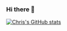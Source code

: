### Hi there 👋

<!--
**cmargonis/cmargonis** is a ✨ _special_ ✨ repository because its `README.md` (this file) appears on your GitHub profile.

Here are some ideas to get you started:

- 🔭 I’m currently working on ...
- 🌱 I’m currently learning ...
- 👯 I’m looking to collaborate on ...
- 🤔 I’m looking for help with ...
- 💬 Ask me about ...
- 📫 How to reach me: ...
- 😄 Pronouns: ...
- ⚡ Fun fact: ...
-->

[![Chris's GitHub stats](https://github-readme-stats.vercel.app/api?username=cmargonis&show_icons=true&count_private=true)](https://github.com/anuraghazra/github-readme-stats)
